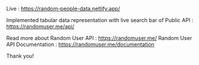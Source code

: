 Live : https://random-people-data.netlify.app/

Implemented tabular data representation with live search bar of Public API : https://randomuser.me/api/

Read more about Random User API : https://randomuser.me/
Random User API Documentation : https://randomuser.me/documentation

Thank you!
